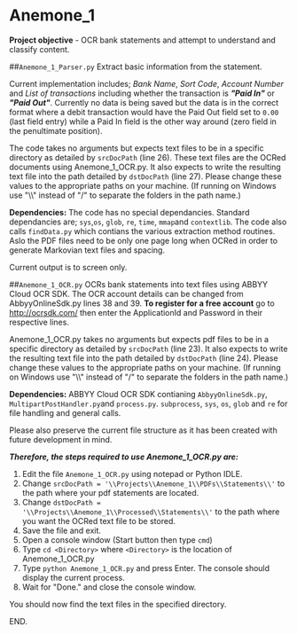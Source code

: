 # **Anemone_1**
**Project objective** - OCR bank statements and attempt to understand and classify content.

##`Anemone_1_Parser.py` 
Extract basic information from the statement.

Current implementation includes; *Bank Name*, *Sort Code*, *Account Number* and *List of transactions* including whether the transaction is **_"Paid In"_** or **_"Paid Out"_**. Currently no data is being saved but the data is in the correct format where a debit transaction would have the Paid Out field set to `0.00` (last field entry) while a Paid In field is the other way around (zero field in the penultimate position).

The code takes no arguments but expects text files to be in a specific directory as detailed by `srcDocPath` (line 26). These text files are the OCRed documents using Anemone_1_OCR.py. It also expects to write the resulting text file into the path detailed by `dstDocPath` (line 27). Please change these values to the appropriate paths on your machine. (If running on Windows use "\\\\" instead of "/" to separate the folders in the path name.)

**Dependencies:** The code has no special dependancies. Standard dependancies are; `sys`,`os`, `glob`, `re`, `time`, `mmap`and `contextlib`. The code also calls `findData.py` which contians the various extraction method routines. Aslo the PDF files need to be only one page long when OCRed in order to generate Markovian text files and spacing.

Current output is to screen only.

##`Anemone_1_OCR.py` 
OCRs bank statements into text files using ABBYY Cloud OCR SDK. The OCR account details can be changed from AbbyyOnlineSdk.py lines 38 and 39. **To register for a free account** go to http://ocrsdk.com/ then enter the ApplicationId and Password in their respective lines.

Anemone_1_OCR.py takes no arguments but expects pdf files to be in a specific directory as detailed by `srcDocPath` (line 23). It also expects to write the resulting text file into the path detailed by `dstDocPath` (line 24). Please change these values to the appropriate paths on your machine. (If running on Windows use "\\\\" instead of "/" to separate the folders in the path name.)

**Dependencies:** ABBYY Cloud OCR SDK contianing `AbbyyOnlineSdk.py`, `MultipartPostHandler.py`and `process.py`. `subprocess`, `sys`, `os`, `glob` and `re` for file handling and general calls.

Please also preserve the current file structure as it has been created with future development in mind.

**_Therefore, the steps required to use Anemone_1_OCR.py are:_**
  1. Edit the file `Anemone_1_OCR.py` using notepad or Python IDLE.
  2. Change `srcDocPath = '\\Projects\\Anemone_1\\PDFs\\Statements\\'` to the path where your pdf statements are located.
  3. Change `dstDocPath = '\\Projects\\Anemone_1\\Processed\\Statements\\'` to the path where you want the OCRed text file to be stored. 
  4. Save the file and exit.
  5. Open a console window (Start button then type `cmd`)
  6. Type `cd <Directory>` where `<Directory>` is the location of Anemone_1_OCR.py
  7. Type `python Anemone_1_OCR.py` and press Enter. The console should display the current process.
  8. Wait for "Done." and close the console window.

You should now find the text files in the specified directory.

END.

